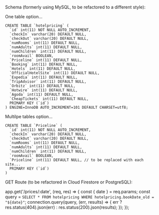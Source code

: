Schema (formerly using MySQL, to be refactored to a different style):

  One table option...

    CREATE TABLE `hotelpricing` (
      `id` int(11) NOT NULL AUTO_INCREMENT,
      `checkIn` varchar(20) DEFAULT NULL,
      `checkOut` varchar(20) DEFAULT NULL,
      `numRooms` int(11) DEFAULT NULL,
      `numAdults` int(11) DEFAULT NULL,
      `numChildren` int(11) DEFAULT NULL,
      `roomAvail` BOOLEAN,
      `Priceline` int(11) DEFAULT NULL,
      `Booking` int(11) DEFAULT NULL,
      `Hotels` int(11) DEFAULT NULL,
      `OfficialHotelSite` int(11) DEFAULT NULL,
      `Expedia` int(11) DEFAULT NULL,
      `TripAdvisor` int(11) DEFAULT NULL,
      `Orbitz` int(11) DEFAULT NULL,
      `Hotwire` int(11) DEFAULT NULL,
      `Agoda` int(11) DEFAULT NULL,
      `CheapTickets` int(11) DEFAULT NULL,
      PRIMARY KEY (`id`)
    ) ENGINE=InnoDB AUTO_INCREMENT=101 DEFAULT CHARSET=utf8;

  Multilpe tables option...

    CREATE TABLE `Priceline` (
      `id` int(11) NOT NULL AUTO_INCREMENT,
      `checkIn` varchar(20) DEFAULT NULL,
      `checkOut` varchar(20) DEFAULT NULL,
      `numRooms` int(11) DEFAULT NULL,
      `numAdults` int(11) DEFAULT NULL,
      `numChildren` int(11) DEFAULT NULL,
      `roomAvail` BOOLEAN,
      `Priceline` int(11) DEFAULT NULL, // to be replaced with each site...
      PRIMARY KEY (`id`)
    )

GET Route (to be refactored in Cloud Firestore or PostgreSQL):

  app.get('/prices/:date', (req, res) => {
    const { date } = req.params;
    const query = `SELECT * FROM hotelpricing WHERE hotelpricing.bookDate_old = "${date}"`;
    connection.query(query, (err, results) => {
      err ? res.status(404).json(err) : res.status(200).json(results);
    });
  });
